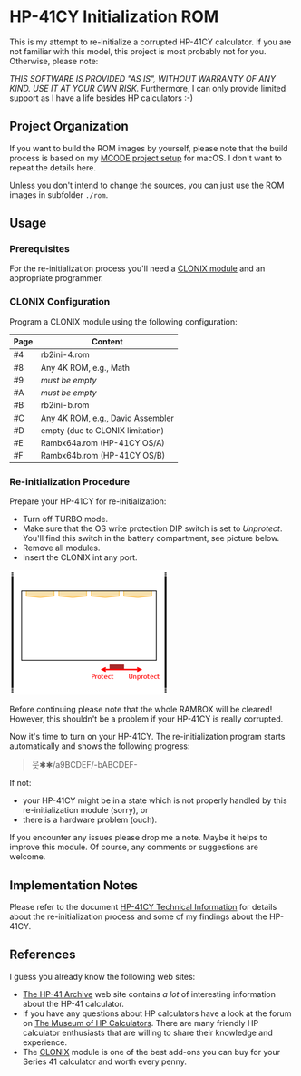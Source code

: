 # HP-41CY Initialization ROM

This is my attempt to re-initialize a corrupted HP-41CY calculator. If you
are not familiar with this model, this project is most probably not for you.
Otherwise, please note:

*THIS SOFTWARE IS PROVIDED "AS IS", WITHOUT WARRANTY OF ANY KIND. USE IT AT
YOUR OWN RISK.* Furthermore, I can only provide limited support as I have a
life besides HP calculators :-)

## Project Organization
If you want to build the ROM images by yourself, please note that the build
process is based on my
[MCODE project setup](https://github.com/blanknut/mcode-project-osx)
for macOS. I don't want to repeat the details here.

Unless you don't intend to change the sources, you can just use the ROM images
in subfolder `./rom`.

## Usage

### Prerequisites
For the re-initialization process you'll need a
[CLONIX module](http://www.clonix41.org/)
and an appropriate programmer.

### CLONIX Configuration
Program a CLONIX module using the following configuration:

| Page | Content                             |
| ---- | ----------------------------------- |
| #4   | rb2ini-4.rom                        |
| #8   | Any 4K ROM, e.g., Math              |
| #9   | *must be empty*                     |
| #A   | *must be empty*                     |
| #B   | rb2ini-b.rom                        |
| #C   | Any 4K ROM, e.g., David Assembler   |
| #D   | empty (due to CLONIX limitation)    |
| #E   | Rambx64a.rom (HP-41CY OS/A)         |
| #F   | Rambx64b.rom (HP-41CY OS/B)         |

### Re-initialization Procedure
Prepare your HP-41CY for re-initialization:
* Turn off TURBO mode.
* Make sure that the OS write protection DIP switch is set to _Unprotect_.
  You'll find this switch in the battery compartment, see picture below.
* Remove all modules.
* Insert the CLONIX int any port.

![DIP](./images/wwrbprotect.png "OS write protection DIP switch")

Before continuing please note that the whole RAMBOX will be cleared!
However, this shouldn't be a problem if your HP-41CY is really corrupted.

Now it's time to turn on your HP-41CY. The re-initialization program starts
automatically and shows the following progress:

> &#50883;&#10033;&#10033;/a9BCDEF/-bABCDEF-

If not:
* your HP-41CY might be in a state which is not properly handled by this
  re-initialization module (sorry), or
* there is a hardware problem (ouch).

If you encounter any issues please drop me a note. Maybe it helps to improve
this module. Of course, any comments or suggestions are welcome.

## Implementation Notes
Please refer to the document
[HP-41CY Technical Information]( ./doc/hp41cy-techinfo.pdf)
for details about the re-initialization process and some of my findings about
the HP-41CY.

## References
I guess you already know the following web sites:
* [The HP-41 Archive](http://hp41.org/) web site contains _a lot_ of interesting
  information about the HP-41 calculator.
* If you have any questions about HP calculators have a look at the forum on
  [The Museum of HP Calculators](http://hpmuseum.org/). There are many friendly
  HP calculator enthusiasts that are willing to share their knowledge and
  experience.
* The [CLONIX](http://www.clonix41.org) module is one of the best add-ons you can
  buy for your Series 41 calculator and worth every penny.

